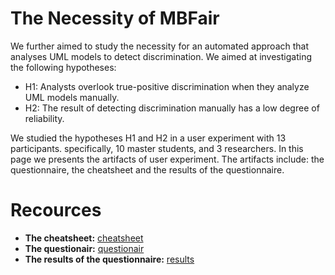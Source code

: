 # The Necessity of MBFair

We further aimed to study the necessity for an automated approach that analyses UML models to detect discrimination.
We aimed at investigating the following hypotheses:

* H1: Analysts overlook true-positive discrimination when they analyze UML models manually.
* H2: The result of detecting discrimination manually has a low degree of reliability.

We studied the hypotheses H1 and H2 in a user experiment with 13 participants. specifically, 10 master students, and 3 researchers. In this page we presents the artifacts of user experiment. The artifacts include: the questionnaire, the  cheatsheet and the results of the questionnaire.

# Recources

* **The cheatsheet:** [cheatsheet](https://github.com/mbfairness/userExp/blob/main/cheatsheet-Fairness-specifications.pdf)
* **The questionair:** [questionair](https://github.com/mbfairness/userExp/blob/main/Survey_%20Fairness%20Analysis%20based%20on%20Software%20Design%20Models%20-%20Google%20Forms.pdf)
* **The results of the questionnaire:** [results](https://github.com/mbfairness/userExp/blob/main/Result-Survey_%20Fairness%20Analysis%20based%20on%20Software%20Design%20Models.xlsx)


